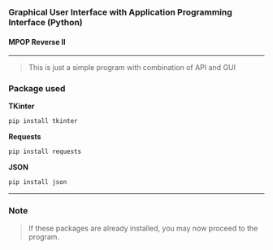### Graphical User Interface with Application Programming Interface (Python)
#### MPOP Reverse II
---
> This is just a simple program with combination of API and GUI

### Package used
**TKinter**
``` Bash
pip install tkinter
```
**Requests**
```Bash
pip install requests
```
**JSON**
```Bash
pip install json
```
---
### Note
> If these packages are already installed, you may now proceed to the program.